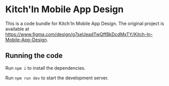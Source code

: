
  # Kitch'In Mobile App Design

  This is a code bundle for Kitch'In Mobile App Design. The original project is available at https://www.figma.com/design/g7seUeadTwQffBkDcdMxTY/Kitch-In-Mobile-App-Design.

  ## Running the code

  Run `npm i` to install the dependencies.

  Run `npm run dev` to start the development server.
  